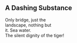 A Dashing Substance
-------------------
Only bridge, just the  
landscape, nothing but  
it. Sea water.  
The silent dignity of the tiger!  
